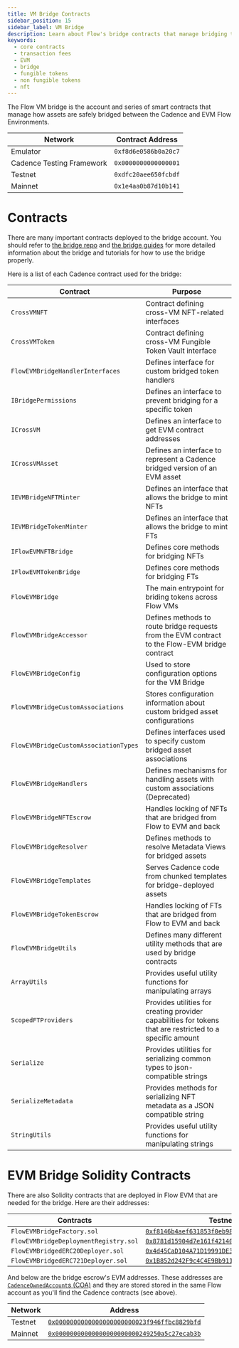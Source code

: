 ```yaml
---
title: VM Bridge Contracts
sidebar_position: 15
sidebar_label: VM Bridge
description: Learn about Flow's bridge contracts that manage bridging tokens between the Cadence and EVM environments.
keywords:
  - core contracts
  - transaction fees
  - EVM
  - bridge
  - fungible tokens
  - non fungible tokens
  - nft
---
```


The Flow VM bridge is the account and series of smart contracts that manage how
assets are safely bridged between the Cadence and EVM Flow Environments.

| Network                   | Contract Address     |
| ------------------------- | -------------------- |
| Emulator                  | `0xf8d6e0586b0a20c7` |
| Cadence Testing Framework | `0x0000000000000001` |
| Testnet                   | `0xdfc20aee650fcbdf` |
| Mainnet                   | `0x1e4aa0b87d10b141` |

# Contracts

There are many important contracts deployed to the bridge account.
You should refer to [the bridge repo](https://github.com/onflow/flow-evm-bridge)
and [the bridge guides](../../evm/cadence/vm-bridge.md)
for more detailed information about the bridge and tutorials for how to use the bridge properly.

Here is a list of each Cadence contract used for the bridge:

| Contract                              | Purpose                                                                                                   |
| ------------------------------------- | --------------------------------------------------------------------------------------------------------- |
| `CrossVMNFT`                          | Contract defining cross-VM NFT-related interfaces                                                         |
| `CrossVMToken`                        | Contract defining cross-VM Fungible Token Vault interface                                                 |
| `FlowEVMBridgeHandlerInterfaces`      | Defines interface for custom bridged token handlers                                                       |
| `IBridgePermissions`                  | Defines an interface to prevent bridging for a specific token                                             |
| `ICrossVM`                            | Defines an interface to get EVM contract addresses                                                        |
| `ICrossVMAsset`                       | Defines an interface to represent a Cadence bridged version of an EVM asset                               |
| `IEVMBridgeNFTMinter`                 | Defines an interface that allows the bridge to mint NFTs                                                  |
| `IEVMBridgeTokenMinter`               | Defines an interface that allows the bridge to mint FTs                                                   |
| `IFlowEVMNFTBridge`                   | Defines core methods for bridging NFTs                                                                    |
| `IFlowEVMTokenBridge`                 | Defines core methods for bridging FTs                                                                     |
| `FlowEVMBridge`                       | The main entrypoint for briding tokens across Flow VMs                                                    |
| `FlowEVMBridgeAccessor`               | Defines methods to route bridge requests from the EVM contract to the Flow-EVM bridge contract            |
| `FlowEVMBridgeConfig`                 | Used to store configuration options for the VM Bridge                                                     |
| `FlowEVMBridgeCustomAssociations`     | Stores configuration information about custom bridged asset configurations                                |
| `FlowEVMBridgeCustomAssociationTypes` | Defines interfaces used to specify custom bridged asset associations                                      |
| `FlowEVMBridgeHandlers`               | Defines mechanisms for handling assets with custom associations (Deprecated)                              |
| `FlowEVMBridgeNFTEscrow`              | Handles locking of NFTs that are bridged from Flow to EVM and back                                        |
| `FlowEVMBridgeResolver`               | Defines methods to resolve Metadata Views for bridged assets                                              |
| `FlowEVMBridgeTemplates`              | Serves Cadence code from chunked templates for bridge-deployed assets                                     |
| `FlowEVMBridgeTokenEscrow`            | Handles locking of FTs that are bridged from Flow to EVM and back                                         |
| `FlowEVMBridgeUtils`                  | Defines many different utility methods that are used by bridge contracts                                  |
| `ArrayUtils`                          | Provides useful utility functions for manipulating arrays                                                 |
| `ScopedFTProviders`                   | Provides utilities for creating provider capabilities for tokens that are restricted to a specific amount |
| `Serialize`                           | Provides utilities for serializing common types to json-compatible strings                                |
| `SerializeMetadata`                   | Provides methods for serializing NFT metadata as a JSON compatible string                                 |
| `StringUtils`                         | Provides useful utility functions for manipulating strings                                                |

# EVM Bridge Solidity Contracts

There are also Solidity contracts that are deployed in Flow EVM that are needed for the bridge.
Here are their addresses:

| Contracts                             | Testnet                                                                                                                            | Mainnet                                                                                                                    |
| ------------------------------------- | ---------------------------------------------------------------------------------------------------------------------------------- | -------------------------------------------------------------------------------------------------------------------------- |
| `FlowEVMBridgeFactory.sol`            | [`0xf8146b4aef631853f0eb98dbe28706d029e52c52`](https://evm-testnet.flowscan.io/address/0xF8146B4aEF631853F0eB98DBE28706d029e52c52) | [`0x1c6dea788ee774cf15bcd3d7a07ede892ef0be40`](https://evm.flowscan.io/address/0x1C6dEa788Ee774CF15bCd3d7A07ede892ef0bE40) |
| `FlowEVMBridgeDeploymentRegistry.sol` | [`0x8781d15904d7e161f421400571dea24cc0db6938`](https://evm-testnet.flowscan.io/address/0x8781d15904d7e161f421400571dea24cc0db6938) | [`0x8fdec2058535a2cb25c2f8cec65e8e0d0691f7b0`](https://evm.flowscan.io/address/0x8FDEc2058535A2Cb25C2f8ceC65e8e0D0691f7B0) |
| `FlowEVMBridgedERC20Deployer.sol`     | [`0x4d45CaD104A71D19991DE3489ddC5C7B284cf263`](https://evm-testnet.flowscan.io/address/0x4d45CaD104A71D19991DE3489ddC5C7B284cf263) | [`0x49631Eac7e67c417D036a4d114AD9359c93491e7`](https://evm.flowscan.io/address/0x49631Eac7e67c417D036a4d114AD9359c93491e7) |
| `FlowEVMBridgedERC721Deployer.sol`    | [`0x1B852d242F9c4C4E9Bb91115276f659D1D1f7c56`](https://evm-testnet.flowscan.io/address/0x1B852d242F9c4C4E9Bb91115276f659D1D1f7c56) | [`0xe7c2B80a9de81340AE375B3a53940E9aeEAd79Df`](https://evm.flowscan.io/address/0xe7c2B80a9de81340AE375B3a53940E9aeEAd79Df) |

And below are the bridge escrow's EVM addresses. These addresses are [`CadenceOwnedAccount`s (COA)](https://developers.flow.com/tutorials/cross-vm-apps/interacting-with-coa#coa-interface) and they are stored stored in the same Flow account as you'll find the Cadence contracts (see above).

| Network | Address                                                                                                                            |
| ------- | ---------------------------------------------------------------------------------------------------------------------------------- |
| Testnet | [`0x0000000000000000000000023f946ffbc8829bfd`](https://evm-testnet.flowscan.io/address/0x0000000000000000000000023f946FFbc8829BFD) |
| Mainnet | [`0x00000000000000000000000249250a5c27ecab3b`](https://evm.flowscan.io/address/0x00000000000000000000000249250a5C27Ecab3B)         |
